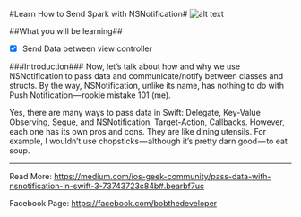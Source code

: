 #Learn How to Send Spark with NSNotification#
![alt text](https://cdn-images-1.medium.com/max/2000/1*6mzUKOf8wLPBHM_W6NlVTA.png "Cover Image")

##What you will be learning##
- [x] Send Data between view controller  

###Introduction###
Now, let’s talk about how and why we use NSNotification to pass data and communicate/notify between classes and structs. By the way, NSNotification, unlike its name, has nothing to do with Push Notification — rookie mistake 101 (me).

Yes, there are many ways to pass data in Swift: Delegate, Key-Value Observing, Segue, and NSNotification, Target-Action, Callbacks. However, each one has its own pros and cons. They are like dining utensils. For example, I wouldn’t use chopsticks — although it’s pretty darn good — to eat soup.

---
Read More:
https://medium.com/ios-geek-community/pass-data-with-nsnotification-in-swift-3-73743723c84b#.bearbf7uc

Facebook Page:
https://facebook.com/bobthedeveloper
